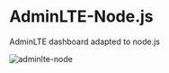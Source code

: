 # AdminLTE-Node.js
AdminLTE dashboard adapted to node.js

![adminlte-node](https://user-images.githubusercontent.com/18540272/27944111-9514a76a-62b2-11e7-86c9-7c9bfbb74ce0.png)
